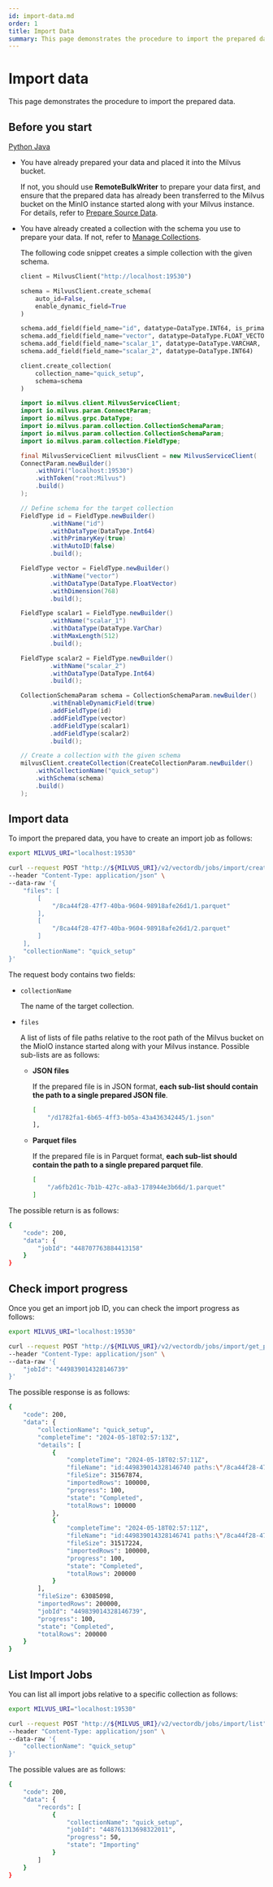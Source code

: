 ```yaml
---
id: import-data.md
order: 1
title: Import Data
summary: This page demonstrates the procedure to import the prepared data.
---
```


# Import data

This page demonstrates the procedure to import the prepared data.

## Before you start

<div class="multipleCode">
  <a href="#python">Python </a>
  <a href="#java">Java</a>
</div>

- You have already prepared your data and placed it into the Milvus bucket. 

    If not, you should use **RemoteBulkWriter** to prepare your data first, and ensure that the prepared data has already been transferred to the Milvus bucket on the MinIO instance started along with your Milvus instance. For details, refer to [Prepare Source Data](prepare-source-data.md).

- You have already created a collection with the schema you use to prepare your data. If not, refer to [Manage Collections](manage-collections.md). 

    The following code snippet creates a simple collection with the given schema.

    ```python
    client = MilvusClient("http://localhost:19530")

    schema = MilvusClient.create_schema(
        auto_id=False,
        enable_dynamic_field=True
    )

    schema.add_field(field_name="id", datatype=DataType.INT64, is_primary=True)
    schema.add_field(field_name="vector", datatype=DataType.FLOAT_VECTOR, dim=768)
    schema.add_field(field_name="scalar_1", datatype=DataType.VARCHAR, max_length=512)
    schema.add_field(field_name="scalar_2", datatype=DataType.INT64)

    client.create_collection(
        collection_name="quick_setup",
        schema=schema
    )
    ```

    ```java
    import io.milvus.client.MilvusServiceClient;
    import io.milvus.param.ConnectParam;
    import io.milvus.grpc.DataType;
    import io.milvus.param.collection.CollectionSchemaParam;
    import io.milvus.param.collection.CollectionSchemaParam;
    import io.milvus.param.collection.FieldType;

    final MilvusServiceClient milvusClient = new MilvusServiceClient(
    ConnectParam.newBuilder()
        .withUri("localhost:19530")
        .withToken("root:Milvus")
        .build()
    );

    // Define schema for the target collection
    FieldType id = FieldType.newBuilder()
            .withName("id")
            .withDataType(DataType.Int64)
            .withPrimaryKey(true)
            .withAutoID(false)
            .build();

    FieldType vector = FieldType.newBuilder()
            .withName("vector")
            .withDataType(DataType.FloatVector)
            .withDimension(768)
            .build();

    FieldType scalar1 = FieldType.newBuilder()
            .withName("scalar_1")
            .withDataType(DataType.VarChar)
            .withMaxLength(512)
            .build();

    FieldType scalar2 = FieldType.newBuilder()
            .withName("scalar_2")
            .withDataType(DataType.Int64)
            .build();

    CollectionSchemaParam schema = CollectionSchemaParam.newBuilder()
            .withEnableDynamicField(true)
            .addFieldType(id)
            .addFieldType(vector)
            .addFieldType(scalar1)
            .addFieldType(scalar2)
            .build();

    // Create a collection with the given schema
    milvusClient.createCollection(CreateCollectionParam.newBuilder()
        .withCollectionName("quick_setup")
        .withSchema(schema)
        .build()
    );
    ```

## Import data

To import the prepared data, you have to create an import job as follows:

```bash
export MILVUS_URI="localhost:19530"

curl --request POST "http://${MILVUS_URI}/v2/vectordb/jobs/import/create" \
--header "Content-Type: application/json" \
--data-raw '{
    "files": [
        [
            "/8ca44f28-47f7-40ba-9604-98918afe26d1/1.parquet"
        ],
        [
            "/8ca44f28-47f7-40ba-9604-98918afe26d1/2.parquet"
        ]
    ],
    "collectionName": "quick_setup"
}'
```

The request body contains two fields:

- `collectionName`

    The name of the target collection.

- `files`

    A list of lists of file paths relative to the root path of the Milvus bucket on the MioIO instance started along with your Milvus instance. Possible sub-lists are as follows:

    - **JSON files**

        If the prepared file is in JSON format, **each sub-list should contain the path to a single prepared JSON file**.

        ```bash
        [
            "/d1782fa1-6b65-4ff3-b05a-43a436342445/1.json"
        ],
        ```

    - **Parquet files**

        If the prepared file is in Parquet format, **each sub-list should contain the path to a single prepared parquet file**.

        ```bash
        [
            "/a6fb2d1c-7b1b-427c-a8a3-178944e3b66d/1.parquet"
        ]

The possible return is as follows:

```bash
{
    "code": 200,
    "data": {
        "jobId": "448707763884413158"
    }
}
```

## Check import progress

Once you get an import job ID, you can check the import progress as follows:

```bash
export MILVUS_URI="localhost:19530"

curl --request POST "http://${MILVUS_URI}/v2/vectordb/jobs/import/get_progress" \
--header "Content-Type: application/json" \
--data-raw '{
    "jobId": "449839014328146739"
}'
```

The possible response is as follows:

```bash
{
    "code": 200,
    "data": {
        "collectionName": "quick_setup",
        "completeTime": "2024-05-18T02:57:13Z",
        "details": [
            {
                "completeTime": "2024-05-18T02:57:11Z",
                "fileName": "id:449839014328146740 paths:\"/8ca44f28-47f7-40ba-9604-98918afe26d1/1.parquet\" ",
                "fileSize": 31567874,
                "importedRows": 100000,
                "progress": 100,
                "state": "Completed",
                "totalRows": 100000
            },
            {
                "completeTime": "2024-05-18T02:57:11Z",
                "fileName": "id:449839014328146741 paths:\"/8ca44f28-47f7-40ba-9604-98918afe26d1/2.parquet\" ",
                "fileSize": 31517224,
                "importedRows": 100000,
                "progress": 100,
                "state": "Completed",
                "totalRows": 200000            
            }
        ],
        "fileSize": 63085098,
        "importedRows": 200000,
        "jobId": "449839014328146739",
        "progress": 100,
        "state": "Completed",
        "totalRows": 200000
    }
}
```

## List Import Jobs

You can list all import jobs relative to a specific collection as follows:

```bash
export MILVUS_URI="localhost:19530"

curl --request POST "http://${MILVUS_URI}/v2/vectordb/jobs/import/list" \
--header "Content-Type: application/json" \
--data-raw '{
    "collectionName": "quick_setup"
}'
```

The possible values are as follows:

```bash
{
    "code": 200,
    "data": {
        "records": [
            {
                "collectionName": "quick_setup",
                "jobId": "448761313698322011",
                "progress": 50,
                "state": "Importing"
            }
        ]
    }
}
```
